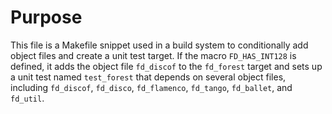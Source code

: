 # Purpose
This file is a Makefile snippet used in a build system to conditionally add object files and create a unit test target. If the macro `FD_HAS_INT128` is defined, it adds the object file `fd_discof` to the `fd_forest` target and sets up a unit test named `test_forest` that depends on several object files, including `fd_discof`, `fd_disco`, `fd_flamenco`, `fd_tango`, `fd_ballet`, and `fd_util`.
